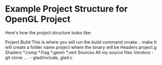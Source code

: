   # Example Project Structure for OpenGL Project

  Here's how the project structure looks like:

  Project
     Build
        This is where you will run the build command
             cmake ..
             make
        It will create a folder name project where the binary will be
     Headers
        project.g
     Shaders
        *.comp
        *.frag
        *.geom
        *.vert
     Sources
        All my source files
     Vendors
        - git clone ....
        - glad/include, glad.c
 
